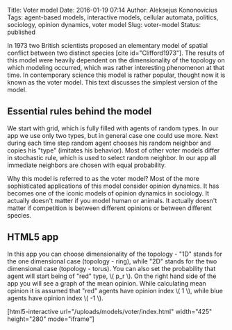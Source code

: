 Title: Voter model
Date: 2016-01-19 07:14
Author: Aleksejus Kononovicius
Tags: agent-based models, interactive models, cellular automata, politics, sociology, opinion dynamics, voter model
Slug: voter-model
Status: published

In 1973 two British scientists
proposed an elementary model of spatial conflict between two distinct
species \[cite id="Clifford1973"\]. The results of this model were
heavily dependent on the dimensionality of the topology on which
modeling occurred, which was rather interesting phenomenon at that
time. In contemporary science this model is rather popular, thought now
it is known as the voter model. This text discusses the simplest version
of the model.<!--more-->

## Essential rules behind the model

We start with grid, which is fully filled with agents of random types.
In our app we use only two types, but in general case one could use
more. Next during each time step random agent chooses his random
neighbor and copies his "type" (imitates his behavior). Most of other
voter models differ in stochastic rule, which is used to select random
neighbor. In our app all immediate neighbors are chosen with equal
probability.

Why this model is referred to as the voter model? Most of the more
sophisticated applications of this model consider opinion dynamics. It
has becomes one of the iconic models of opinion dynamics in sociology.
It actually doesn't matter if you model human or animals. It actually
doesn't matter if competition is between different opinions or between
different species.

## HTML5 app

In this app you can choose dimensionality of the topology - "1D" stands
for the one dimensional case (topology - ring), while "2D" stands for
the two dimensional case (topology - torus). You can also set the
probability that agent will start being of "red" type, \\\(  p\_r \\\).
On the right hand side of the app you will see a graph of the mean
opinion. While calculating mean opinion it is assumed that "red" agents
have opinion index \\\(  1 \\\), while blue agents have opinion index
\\\(  -1 \\\).

[html5-interactive
url="/uploads/models/voter/index.html" width="425"
height="280" mode="iframe"]
